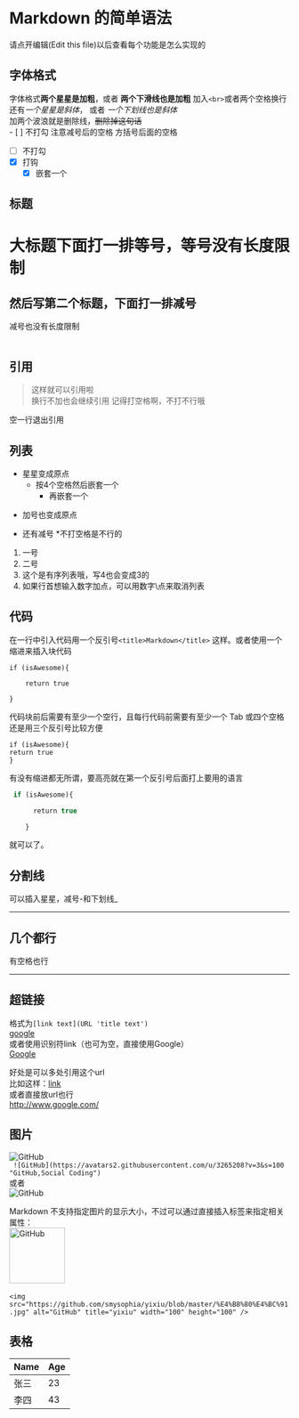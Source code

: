 # Markdown 的简单语法
请点开编辑(Edit this file)以后查看每个功能是怎么实现的

## 字体格式
字体格式**两个星星是加粗**，或者 __两个下滑线也是加粗__ 加入`<br>`或者两个空格换行 <br>
还有*一个星星是斜体*， 或者 _一个下划线也是斜体_  
加两个波浪就是删除线，~~删除掉这句话~~  
\- \[ \] 不打勾  注意减号后的空格 方括号后面的空格
- [ ] 不打勾  
- [X] 打钩
  - [X] 嵌套一个
 
## 标题
大标题下面打一排等号，等号没有长度限制
====
然后写第二个标题，下面打一排减号
---------------
减号也没有长度限制  
 <br>
## 引用
> 这样就可以引用啦  
换行不加也会继续引用
>记得打空格啊，不打不行哦

空一行退出引用
 <br>
## 列表
* 星星变成原点
  * 按4个空格然后嵌套一个
    * 再嵌套一个
+ 加号也变成原点
- 还有减号
*不打空格是不行的
1. 一号
2. 二号
4. 这个是有序列表哦，写4也会变成3的
4. 如果行首想输入数字加点，可以用数字\点来取消列表 

## 代码  
在一行中引入代码用一个反引号`<title>Markdown</title>` 这样。或者使用一个缩进来插入块代码

    if (isAwesome){

        return true

    }
  
代码块前后需要有至少一个空行，且每行代码前需要有至少一个 Tab 或四个空格  
还是用三个反引号比较方便
```
if (isAwesome){
return true
}
```
有没有缩进都无所谓，要高亮就在第一个反引号后面打上要用的语言
```javascript
 if (isAwesome){

      return true

    }
```
就可以了。
 <br>
 ## 分割线
 可以插入星星，减号-和下划线_
 *********
 几个都行
 ----------
 有空格也行
 _ _ _ _ _ _ _ _ _ _

## 超链接
 格式为`[link text](URL 'title text')`  
 [google](http://www.google.com/ "Google")  
 或者使用识别符link（也可为空，直接使用Google）  
 [Google][link]
 
[link]: http://www.google.com/ "Google"
好处是可以多处引用这个url  
比如这样：[link]  
 或者直接放url也行   
<http://www.google.com/>

 
 ## 图片
 ![GitHub](https://avatars2.githubusercontent.com/u/3265208?v=3&s=100 "GitHub,Social Coding")<br>
 ` ![GitHub](https://avatars2.githubusercontent.com/u/3265208?v=3&s=100 "GitHub,Social Coding")`<br>
 或者  
![GitHub][github]  

[github]: https://avatars2.githubusercontent.com/u/3265208?v=3&s=100 "GitHub,Social Coding"  

Markdown 不支持指定图片的显示大小，不过可以通过直接插入<img />标签来指定相关属性：  
<img src="https://github.com/smysophia/yixiu/blob/master/%E4%B8%80%E4%BC%91.jpg" alt="GitHub" title="yixiu" width="100" height="100" /><br>  
`<img src="https://github.com/smysophia/yixiu/blob/master/%E4%B8%80%E4%BC%91.jpg" alt="GitHub" title="yixiu" width="100" height="100" />
`

## 表格
Name | Age
----- | -----
张三 | 23
李四 | 43

